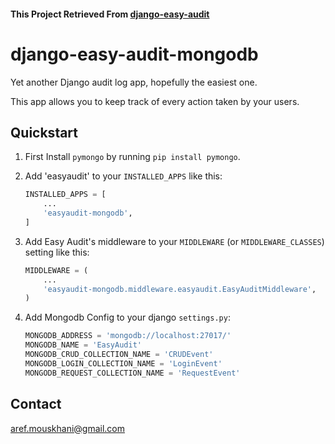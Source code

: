 #### This Project Retrieved From [django-easy-audit](https://github.com/soynatan/django-easy-audit )

# django-easy-audit-mongodb

Yet another Django audit log app, hopefully the easiest one.

This app allows you to keep track of every action taken by your users.

## Quickstart

1. First Install `pymongo` by running `pip install pymongo`.


2. Add 'easyaudit' to your `INSTALLED_APPS` like this:

    ```python
    INSTALLED_APPS = [
        ...
        'easyaudit-mongodb',
    ]
    ```

3. Add Easy Audit's middleware to your `MIDDLEWARE` (or `MIDDLEWARE_CLASSES`) setting like this:

    ```python
    MIDDLEWARE = (
        ...
        'easyaudit-mongodb.middleware.easyaudit.EasyAuditMiddleware',
    )
    ```

4. Add Mongodb Config to your django `settings.py`:

    ```python
    MONGODB_ADDRESS = 'mongodb://localhost:27017/'
    MONGODB_NAME = 'EasyAudit'
    MONGODB_CRUD_COLLECTION_NAME = 'CRUDEvent'
    MONGODB_LOGIN_COLLECTION_NAME = 'LoginEvent'
    MONGODB_REQUEST_COLLECTION_NAME = 'RequestEvent'
    ```

## Contact

[aref.mouskhani@gmail.com](mailto:aref.mousakhani@gmail.com)
